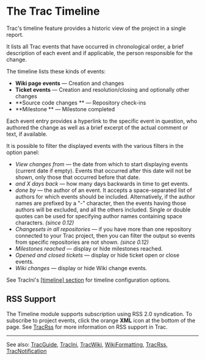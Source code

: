 # The Trac Timeline


Trac's timeline feature provides a historic view of the project in a single report.


It lists all Trac events that have occurred in chronological order, a brief description of each event and if applicable, the person responsible for the change.


The timeline lists these kinds of events:

- **Wiki page events** — Creation and changes
- **Ticket events** — Creation and resolution/closing and optionally other changes
- **Source code changes ** — Repository check-ins
- **Milestone ** — Milestone completed


Each event entry provides a hyperlink to the specific event in question, who authored the change as well as a brief excerpt of the actual comment or text, if available.


It is possible to filter the displayed events with the various filters in the option panel:

- *View changes from* — the date from which to start displaying events (current date if empty). Events that occurred after this date will not be shown, only those that occurred before that date.
- *and X days back* — how many days backwards in time to get events.
- *done by* — the author of an event. It accepts a space-separated list of authors for which events should be included. Alternatively, if the author names are prefixed by a "-" character, then the events having those authors will be excluded, and all the others included. Single or double quotes can be used for specifying author names containing space characters. *(since 0.12)*
- *Changesets in all repositories* — if you have more than one repository connected to your Trac project, then you can filter the output so events from specific repositories are not shown. *(since 0.12)*
- *Milestones reached* — display or hide milestones reached.
- *Opened and closed tickets* — display or hide ticket open or close events.
- *Wiki changes* — display or hide Wiki change events.


See TracIni's [\[timeline\] section](trac-ini#) for timeline configuration options.

## RSS Support


The Timeline module supports subscription using RSS 2.0 syndication. To subscribe to project events, click the orange **XML** icon at the bottom of the page. See [TracRss](trac-rss) for more information on RSS support in Trac.

---


See also: [TracGuide](trac-guide), [TracIni](trac-ini), [TracWiki](trac-wiki), [WikiFormatting](wiki-formatting), [TracRss](trac-rss), [TracNotification](trac-notification)